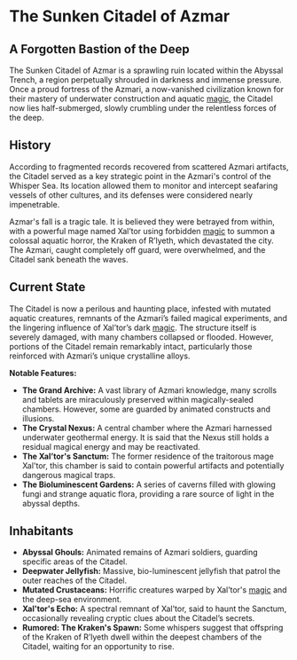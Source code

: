 # The Sunken Citadel of Azmar

## A Forgotten Bastion of the Deep

The Sunken Citadel of Azmar is a sprawling ruin located within the Abyssal Trench, a region perpetually shrouded in darkness and immense pressure. Once a proud fortress of the Azmari, a now-vanished civilization known for their mastery of underwater construction and aquatic [magic](/structure/mechanic/magic.md), the Citadel now lies half-submerged, slowly crumbling under the relentless forces of the deep.

## History

According to fragmented records recovered from scattered Azmari artifacts, the Citadel served as a key strategic point in the Azmari's control of the Whisper Sea. Its location allowed them to monitor and intercept seafaring vessels of other cultures, and its defenses were considered nearly impenetrable.

Azmar's fall is a tragic tale. It is believed they were betrayed from within, with a powerful mage named Xal’tor using forbidden [magic](/structure/mechanic/magic.md) to summon a colossal aquatic horror, the Kraken of R’lyeth, which devastated the city. The Azmari, caught completely off guard, were overwhelmed, and the Citadel sank beneath the waves.

## Current State

The Citadel is now a perilous and haunting place, infested with mutated aquatic creatures, remnants of the Azmari’s failed magical experiments, and the lingering influence of Xal’tor’s dark [magic](/structure/mechanic/magic.md). The structure itself is severely damaged, with many chambers collapsed or flooded. However, portions of the Citadel remain remarkably intact, particularly those reinforced with Azmari’s unique crystalline alloys.

**Notable Features:**

*   **The Grand Archive:** A vast library of Azmari knowledge, many scrolls and tablets are miraculously preserved within magically-sealed chambers. However, some are guarded by animated constructs and illusions.
*   **The Crystal Nexus:** A central chamber where the Azmari harnessed underwater geothermal energy. It is said that the Nexus still holds a residual magical energy and may be reactivated.
*   **The Xal’tor's Sanctum:** The former residence of the traitorous mage Xal'tor, this chamber is said to contain powerful artifacts and potentially dangerous magical traps.
*   **The Bioluminescent Gardens:** A series of caverns filled with glowing fungi and strange aquatic flora, providing a rare source of light in the abyssal depths.

## Inhabitants

*   **Abyssal Ghouls:** Animated remains of Azmari soldiers, guarding specific areas of the Citadel.
*   **Deepwater Jellyfish:** Massive, bio-luminescent jellyfish that patrol the outer reaches of the Citadel.
*   **Mutated Crustaceans:** Horrific creatures warped by Xal’tor's [magic](/structure/mechanic/magic.md) and the deep-sea environment.
*   **Xal'tor's Echo:** A spectral remnant of Xal'tor, said to haunt the Sanctum, occasionally revealing cryptic clues about the Citadel’s secrets.
*   **Rumored: The Kraken's Spawn:** Some whispers suggest that offspring of the Kraken of R’lyeth dwell within the deepest chambers of the Citadel, waiting for an opportunity to rise.

